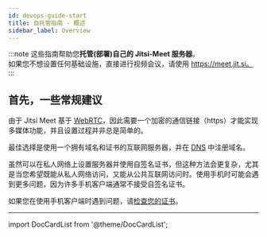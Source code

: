 ```yaml
---
id: devops-guide-start
title: 自托管指南 - 概述
sidebar_label: Overview
---
```


:::note
这些指南帮助您**托管(部署)自己的 Jitsi-Meet 服务器**。  
如果您不想设置任何基础设施，直接进行视频会议，请使用 https://meet.jit.si。
:::

## 首先，一些常规建议

由于 Jitsi Meet 基于 [WebRTC](https://en.wikipedia.org/wiki/WebRTC)，因此需要一个加密的通信链接（https）才能实现多媒体功能，并且设置过程并非总是简单的。

最佳选择是使用一个拥有域名和证书的互联网服务器，并在 [DNS](https://en.wikipedia.org/wiki/Domain_Name_System#Domain_name_registration) 中注册域名。

虽然可以在私人网络上设置服务器并使用自签名证书，但这种方法会更复杂，尤其是当您希望既能从私人网络访问，又能从公共互联网访问时。使用手机时可能会遇到更多问题，因为许多手机客户端通常不接受自签名证书。

如果您在使用手机客户端时遇到问题，请[检查您的证书](https://whatsmychaincert.com)。

<hr />

import DocCardList from '@theme/DocCardList';

<DocCardList />

